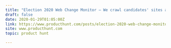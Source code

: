 ```yaml
---
title: "Election 2020 Web Change Monitor — We crawl candidates' sites and use ML to surface key changes"
draft: false
date: 2020-01-29T01:05:00Z
link: https://www.producthunt.com/posts/election-2020-web-change-monitor?utm_medium=RSS&utm_source=hune
site: www.producthunt.com
topic: product hunt  

---
```

